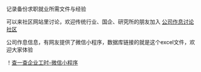 记录备份求职就业所需文件与经验

可以来社区网站里讨论，欢迎传统行业、国企、研究所的朋友加入 [公司作息讨论社区](https://support.qq.com/products/359955)

公司作息信息，有网友提供了微信小程序，数据库链接的就是这个excel文件，欢迎大家体验

！[查一查企业工时-微信小程序](https://github.com/Shadows1997/Superironman/blob/25ecbac399f8b94718ba237f2cb641d051cf0e31/%E5%9B%BE%E5%BA%8A/%E6%96%B0%E5%AA%92%E4%BD%93%E7%89%A9%E6%96%99/%E6%9F%A5%E4%B8%80%E6%9F%A5%E4%BC%81%E4%B8%9A%E5%B7%A5%E6%97%B6.png)
